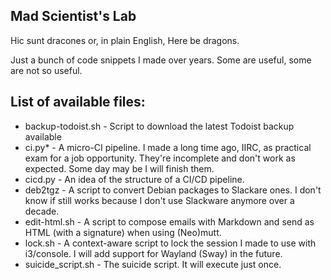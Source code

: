## Mad Scientist's Lab

Hic sunt dracones or, in plain English, Here be dragons.

Just a bunch of code snippets I made over years. Some are useful, some are not so useful.

## List of available files:
- backup-todoist.sh - Script to download the latest Todoist backup available
- ci.py\* - A micro-CI pipeline. I made a long time ago, IIRC, as practical exam for a job opportunity. They're incomplete and don't work as expected. Some day may be I will finish them.
- cicd.py - An idea of the structure of a CI/CD pipeline.
- deb2tgz - A script to convert Debian packages to Slackare ones. I don't know if still works because I don't use Slackware anymore over a decade.
- edit-html.sh - A script to compose emails with Markdown and send as HTML (with a signature) when using (Neo)mutt.
- lock.sh - A context-aware script to lock the session I made to use with i3/console. I will add support for Wayland (Sway) in the future.
- suicide_script.sh - The suicide script. It will execute just once.

